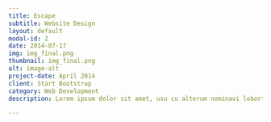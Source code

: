 ```yaml
---
title: Escape
subtitle: Website Design
layout: default
modal-id: 2
date: 2014-07-17
img: img_final.png
thumbnail: img_final.png
alt: image-alt
project-date: April 2014
client: Start Bootstrap
category: Web Development
description: Lorem ipsum dolor sit amet, usu cu alterum nominavi lobortis. At duo novum diceret. Tantas apeirian vix et, usu sanctus postulant inciderint ut, populo diceret necessitatibus in vim. Cu eum dicam feugiat noluisse.

---
```

